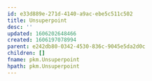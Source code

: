 ```yaml
---
id: e33d889e-271d-4140-a9ac-ebe5c511c502
title: Unsuperpoint
desc: ''
updated: 1606202648466
created: 1606197078994
parent: e242db80-0342-4530-836c-9045e5da2d0c
children: []
fname: pkm.Unsuperpoint
hpath: pkm.Unsuperpoint
---
```



